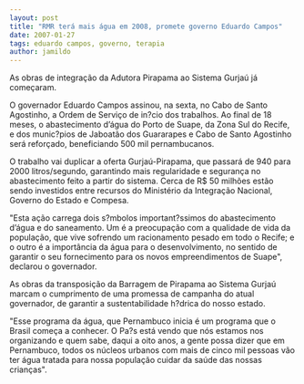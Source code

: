 ```yaml
---
layout: post
title: "RMR terá mais água em 2008, promete governo Eduardo Campos"
date: 2007-01-27
tags: eduardo campos, governo, terapia
author: jamildo
---
```

As obras de integra&ccedil;&atilde;o da Adutora Pirapama ao Sistema Gurja&uacute; j&aacute; come&ccedil;aram.

O governador Eduardo Campos assinou, na sexta, no Cabo de Santo Agostinho, a Ordem de Servi&ccedil;o de in?cio dos trabalhos. Ao final de 18 meses, o abastecimento d&rsquo;&aacute;gua do Porto de Suape, da Zona Sul do Recife, e dos munic?pios de Jaboat&atilde;o dos Guararapes e Cabo de Santo Agostinho ser&aacute; refor&ccedil;ado, beneficiando 500 mil pernambucanos.

O trabalho vai duplicar a oferta Gurja&uacute;-Pirapama, que passar&aacute; de 940 para 2000 litros/segundo, garantindo mais regularidade e seguran&ccedil;a no abastecimento feito a partir do sistema. Cerca de R$ 50 milh&otilde;es est&atilde;o sendo investidos entre recursos do Minist&eacute;rio da Integra&ccedil;&atilde;o Nacional, Governo do Estado e Compesa.

"Esta a&ccedil;&atilde;o carrega dois s?mbolos important?ssimos do abastecimento d&rsquo;&aacute;gua e do saneamento. Um &eacute; a preocupa&ccedil;&atilde;o com a qualidade de vida da popula&ccedil;&atilde;o, que vive sofrendo um racionamento pesado em todo o Recife; e o outro &eacute; a import&acirc;ncia da &aacute;gua para o desenvolvimento, no sentido de garantir o seu fornecimento para os novos empreendimentos de Suape", declarou o governador.

As obras da transposi&ccedil;&atilde;o da Barragem de Pirapama ao Sistema Gurja&uacute; marcam o cumprimento de uma promessa de campanha do atual governador, de garantir a sustentabilidade h?drica do nosso estado.

"Esse programa da &aacute;gua, que Pernambuco inicia &eacute; um programa que o Brasil come&ccedil;a a conhecer. O Pa?s est&aacute; vendo que n&oacute;s estamos nos organizando e quem sabe, daqui a oito anos, a gente possa dizer que em Pernambuco, todos os n&uacute;cleos urbanos com mais de cinco mil pessoas v&atilde;o ter &aacute;gua tratada para nossa popula&ccedil;&atilde;o cuidar da sa&uacute;de das nossas crian&ccedil;as".